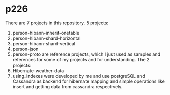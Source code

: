 p226
====
There are 7 projects in this repository.
5 projects:
1. person-hibann-inherit-onetable
2. person-hibann-shard-horizontal
3. person-hibann-shard-vertical
4. person-json
5. person-proto
are reference projects, which I just used as samples and references for some of my projects and for understanding.
The 2 projects:
1. Hibernate-weather-data
2. using_indexes 
were developed by me and use postgreSQL and Cassandra as backend for hibernate mapping and simple operations like insert and getting data from cassandra respectively.
